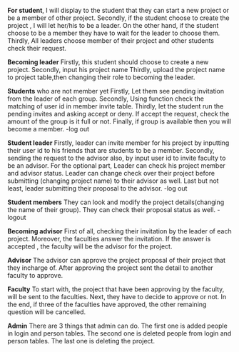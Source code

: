 **For student**,
I will display to the student that they can start a new project or be a member of other project.
Secondly, if the student choose to create the project , I will let her/his to be a leader.
On the other hand, if the student choose to be a member they have to wait for the leader to choose them.
Thirdly, All leaders choose  member of their project and other students check their request.


**Becoming leader**
Firstly, this student should choose to create a new project.
Secondly, input his project name
Thirdly, upload the project name to project table,then changing their role to becoming the leader.


**Students** 
who are not member yet
Firstly, Let them see pending invitation from the leader of each group.
Secondly, Using function check the matching of user id in member invite table.
Thirdly, let the student run the pending invites and asking accept or deny.
If accept the request, check the amount of the group is it full or not.
Finally, if group is available then you will become a member.
-log out


**Student leader**
Firstly, leader can invite member for his project 
by inputting their user id to his friends that are students to be a member.
Secondly, sending the request to the advisor also,
by input user id to invite faculty to be an advisor.
For the optional part,
Leader can check his project member and advisor status.
Leader can change check over their project before submitting (changing project name) 
to their advisor as well.
Last but not least, leader submitting their proposal to the advisor.
-log out


**Student members**
They can look and modify the project details(changing the name of their group). 
They can check their proposal status as well.
-logout


**Becoming advisor**
First of all, checking their invitation by the leader of each project.
Moreover, the faculties answer the invitation.
If the answer is accepted , the faculty will be the advisor for the project.


**Advisor**
The advisor can approve the project proposal of their project that they incharge of.
After approving the project sent the detail to another faculty to approve.

**Faculty**
To start with, the project that have been approving by the faculty, will be sent to the faculties.
Next, they have to decide to approve or not.
In the end, if three of the faculties have approved, the other remaining question will be cancelled.

**Admin**
There are 3 things that admin can do.
The first one is added people in login and person tables.
The second one is deleted people from login and person tables.
The last one is deleting the project.